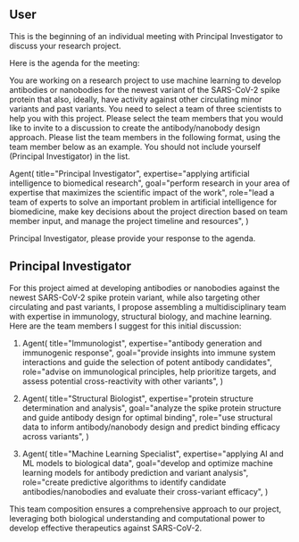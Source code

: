 ## User

This is the beginning of an individual meeting with Principal Investigator to discuss your research project.

Here is the agenda for the meeting:

You are working on a research project to use machine learning to develop antibodies or nanobodies for the newest variant of the SARS-CoV-2 spike protein that also, ideally, have activity against other circulating minor variants and past variants. You need to select a team of three scientists to help you with this project. Please select the team members that you would like to invite to a discussion to create the antibody/nanobody design approach. Please list the team members in the following format, using the team member below as an example. You should not include yourself (Principal Investigator) in the list.

Agent(
    title="Principal Investigator",
    expertise="applying artificial intelligence to biomedical research",
    goal="perform research in your area of expertise that maximizes the scientific impact of the work",
    role="lead a team of experts to solve an important problem in artificial intelligence for biomedicine, make key decisions about the project direction based on team member input, and manage the project timeline and resources",
)


Principal Investigator, please provide your response to the agenda.

## Principal Investigator

For this project aimed at developing antibodies or nanobodies against the newest SARS-CoV-2 spike protein variant, while also targeting other circulating and past variants, I propose assembling a multidisciplinary team with expertise in immunology, structural biology, and machine learning. Here are the team members I suggest for this initial discussion:

1. Agent(
    title="Immunologist",
    expertise="antibody generation and immunogenic response",
    goal="provide insights into immune system interactions and guide the selection of potent antibody candidates",
    role="advise on immunological principles, help prioritize targets, and assess potential cross-reactivity with other variants",
)

2. Agent(
    title="Structural Biologist",
    expertise="protein structure determination and analysis",
    goal="analyze the spike protein structure and guide antibody design for optimal binding",
    role="use structural data to inform antibody/nanobody design and predict binding efficacy across variants",
)

3. Agent(
    title="Machine Learning Specialist",
    expertise="applying AI and ML models to biological data",
    goal="develop and optimize machine learning models for antibody prediction and variant analysis",
    role="create predictive algorithms to identify candidate antibodies/nanobodies and evaluate their cross-variant efficacy",
)

This team composition ensures a comprehensive approach to our project, leveraging both biological understanding and computational power to develop effective therapeutics against SARS-CoV-2.

